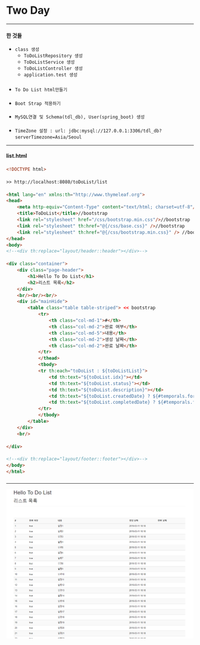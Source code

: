 # Two Day
---
#### 한 것들
* ```class 생성```
    * ```ToDoListRepository 생성```
    * ```ToDoListService 생성```
    * ```ToDoListController 생성```
    * ```application.test 생성```
###    
* ```To Do List html만들기```
####
* ```Boot Strap 적용하기```
####
* ```MySQL연결 및 Schema(tdl_db), User(spring_boot) 생성```
####
* ```TimeZone 설정 : url: jdbc:mysql://127.0.0.1:3306/tdl_db?serverTimezone=Asia/Seoul```
---
#### list.html
~~~html
<!DOCTYPE html>

>> http://localhost:8080/toDoList/list

<html lang="en" xmlns:th="http://www.thymeleaf.org">
<head>
    <meta http-equiv="Content-Type" content="text/html; charset=utf-8"/>  //bootstrap
    <title>ToDoList</title>//bootstrap
    <link rel="stylesheet" href="/css/bootstrap.min.css"/>//bootstrap
    <link rel="stylesheet" th:href="@{/css/base.css}" />//bootstrap
    <link rel="stylesheet" th:href="@{/css/bootstrap.min.css}" /> //bootstrap
</head>
<body>
<!--<div th:replace="layout/header::header"></div>-->

<div class="container">
    <div class="page-header">
        <h1>Hello To Do List</h1>
        <h2>리스트 목록</h2>
    </div>
    <br/><br/><br/>
    <div id="mainHide">
        <table class="table table-striped"> << bootstrap
            <tr>
                <th class="col-md-1">#</th>
                <th class="col-md-2">완료 여부</th>
                <th class="col-md-5">내용</th>
                <th class="col-md-2">생성 날짜</th>
                <th class="col-md-2">완료 날짜</th>
            </tr>
            </thead>
            <tbody>
            <tr th:each="toDoList : ${toDoListList}">
                <td th:text="${toDoList.idx}"></td>
                <td th:text="${toDoList.status}"></td>
                <td th:text="${toDoList.description}"></td>
                <td th:text="${toDoList.createdDate} ? ${#temporals.format(toDoList.createdDate,'yyyy-MM-dd HH:mm')} : ${toDoList.createdDate}"></td>
                <td th:text="${toDoList.completedDate} ? ${#temporals.format(toDoList.completedDate,'yyyy-MM-dd HH:mm')} : ${toDoList.completedDate}"></td>
            </tr>
            </tbody>
        </table>
    </div>
    <br/>

</div>

<!--<div th:replace="layout/footer::footer"></div>-->
</body>
</html>
~~~
###
---

![image](/capture/todolist01.PNG)
